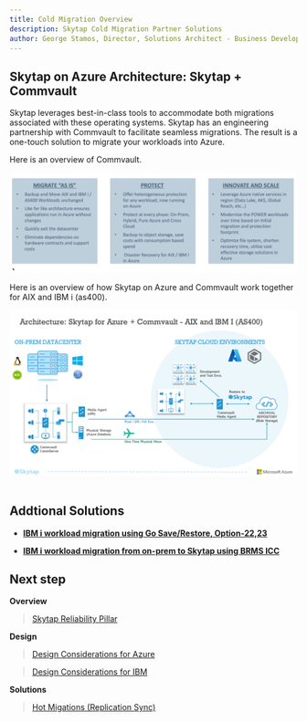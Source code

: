 ```yaml
---
title: Cold Migration Overview
description: Skytap Cold Migration Partner Solutions
author: George Stamos, Director, Solutions Architect - Business Development
---
```


## Skytap on Azure Architecture: Skytap + Commvault

Skytap leverages best-in-class tools to accommodate both migrations
associated with these operating systems. Skytap has an engineering
partnership with Commvault to facilitate seamless migrations. The result
is a one-touch solution to migrate your workloads into Azure.

Here is an overview of Commvault.

<img src="../migrationmedia/media/image7.png">

Here is an overview of how Skytap on Azure and Commvault work together
for AIX and IBM i (as400).

<img src="../migrationmedia/media/image8.png">

<BR>
<BR>

## Addtional Solutions

- **[IBM i workload migration using Go Save/Restore, Option-22,23](GoSave/ibmimigrationwithgosave.md)**

- **[IBM i workload migration from on-prem to Skytap using BRMS ICC](BRMS/ibmiworkloadmigration.md)**

## Next step

**Overview**
>[Skytap Reliability Pillar](../README.md)

**Design**
>[Design Considerations for Azure](../designconsiderationsazure.md)

>[Design Considerations for IBM](../designconsiderationsibm.md)

**Solutions**
 >[Hot Migations (Replication Sync)](HotMigrationOverview.md)
